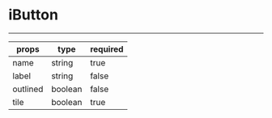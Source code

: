 # iButton

---
| props             | type          | required
|---|---|---|
| name              | string        | true
| label             | string        | false
| outlined          | boolean       | false
| tile              | boolean       | true
